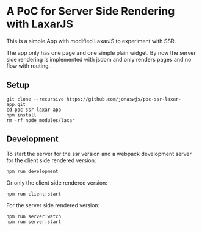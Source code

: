 # A PoC for Server Side Rendering with LaxarJS

This is a simple App with modified LaxarJS to experiment with SSR.

The app only has one page and one simple plain widget.
By now the server side rendering is implemented with jsdom and only renders pages and no flow with routing.


## Setup

```
git clone --recursive https://github.com/jonaswjs/poc-ssr-laxar-app.git
cd poc-ssr-laxar-app
npm install
rm -rf node_modules/laxar
```

## Development

To start the server for the ssr version and a webpack development server for the client side rendered version:
```
npm run development
```

Or only the client side rendered version:
```
npm run client:start
```

For the server side rendered version:
```
npm run server:watch
npm run server:start
```





